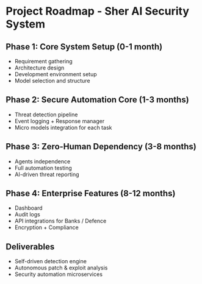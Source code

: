 # Project Roadmap - Sher AI Security System

## Phase 1: Core System Setup (0-1 month)
- Requirement gathering
- Architecture design
- Development environment setup
- Model selection and structure

## Phase 2: Secure Automation Core (1-3 months)
- Threat detection pipeline
- Event logging + Response manager
- Micro models integration for each task

## Phase 3: Zero-Human Dependency (3-8 months)
- Agents independence
- Full automation testing
- AI-driven threat reporting

## Phase 4: Enterprise Features (8-12 months)
- Dashboard
- Audit logs
- API integrations for Banks / Defence
- Encryption + Compliance

## Deliverables
- Self-driven detection engine
- Autonomous patch & exploit analysis
- Security automation microservices
